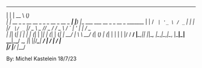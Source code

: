   _                                              _____                            _         
 | |                                            |  __ \                          (_)        
 | |     __ _ _ __   __ _ _   _  __ _  __ _  ___| |__) |___  ___ ___   __ _ _ __  _ _______ 
 | |    / _` | '_ \ / _` | | | |/ _` |/ _` |/ _ \  _  // _ \/ __/ _ \ / _` | '_ \| |_  / _ \
 | |___| (_| | | | | (_| | |_| | (_| | (_| |  __/ | \ \  __/ (_| (_) | (_| | | | | |/ /  __/
 |______\__,_|_| |_|\__, |\__,_|\__,_|\__, |\___|_|  \_\___|\___\___/ \__, |_| |_|_/___\___|
                     __/ |             __/ |                           __/ |                
                    |___/             |___/                           |___/                 
                                                                                                                             
By: Michel Kastelein
18/7/23
